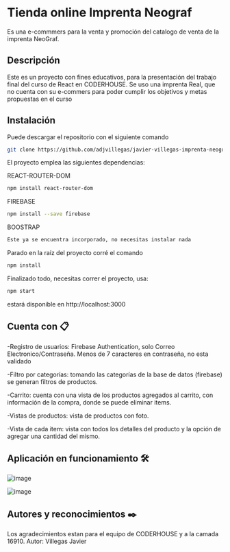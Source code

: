 # Tienda online Imprenta Neograf
Es una e-commmers para la venta y promoción del catalogo de venta de la imprenta NeoGraf.

## Descripción

Este es un proyecto con fines educativos, para la presentación del trabajo final del curso de React en CODERHOUSE. Se uso una imprenta Real, que no cuenta con su e-commers para poder cumplir los objetivos y metas propuestas en el curso

## Instalación

Puede descargar el repositorio con el siguiente comando

```bash
git clone https://github.com/adjvillegas/javier-villegas-imprenta-neograf.git
```
El proyecto emplea las siguientes dependencias:

REACT-ROUTER-DOM
```bash
npm install react-router-dom
```

FIREBASE
```bash
npm install --save firebase
```

BOOSTRAP
```bash
Este ya se encuentra incorporado, no necesitas instalar nada
```

Parado en la raíz del proyecto corré el comando
```bash
npm install
```

Finalizado todo, necesitas correr el proyecto, usa:
```bash
npm start
```
estará disponible en http://localhost:3000

## Cuenta con 📋
-Registro de usuarios: Firebase Authentication, solo Correo Electronico/Contraseña. Menos de 7 caracteres en contraseña, no esta validado

-Filtro por categorías: tomando las categorías de la base de datos (firebase) se generan filtros de productos.

-Carrito: cuenta con una vista de los productos agregados al carrito, con información de la compra, donde se puede eliminar items.

-Vistas de productos: vista de productos con foto.

-Vista de cada item: vista con todos los detalles del producto y la opción de agregar una cantidad del mismo.


## Aplicación en funcionamiento 🛠️

![image](https://firebasestorage.googleapis.com/v0/b/imprentaneografreact.appspot.com/o/Imprenta-Neograf-Google-Chrome-2.gif?alt=media&token=94c71a5e-3c56-4db5-b4cb-3d5d0992c75f)

![image](https://firebasestorage.googleapis.com/v0/b/imprentaneografreact.appspot.com/o/Imprenta%20Neograf%20-%20Google%20Chrome%202021-08-08%2020-50-53.gif?alt=media&token=067ce28f-0b67-4288-a1a6-94d7feb1fe1e)

## Autores y reconocimientos ✒️
Los agradecimientos estan para el equipo de CODERHOUSE y a la camada 16910.
Autor: Villegas Javier


